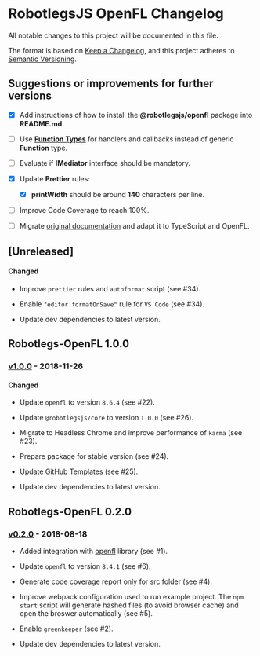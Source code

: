 # RobotlegsJS OpenFL Changelog

All notable changes to this project will be documented in this file.

The format is based on [Keep a Changelog](https://keepachangelog.com/en/1.0.0/),
and this project adheres to [Semantic Versioning](https://semver.org/spec/v2.0.0.html).

## Suggestions or improvements for further versions

- [x] Add instructions of how to install the **@robotlegsjs/openfl** package into **README.md**.

- [ ] Use [**Function Types**](https://www.typescriptlang.org/docs/handbook/functions.html) for handlers and callbacks instead of generic **Function** type.

- [ ] Evaluate if **IMediator** interface should be mandatory.

- [x] Update **Prettier** rules:

  - [x] **printWidth** should be around **140** characters per line.

- [ ] Improve Code Coverage to reach 100%.

- [ ] Migrate [original documentation](https://github.com/robotlegs/robotlegs-framework/blob/master/src/readme.md) and adapt it to TypeScript and OpenFL.

## [Unreleased]

<!--
Types of changes:

#### Added
- for new features.

#### Changed
- for changes in existing functionality.

#### Deprecated
- for soon-to-be removed features.

#### Removed
- for now removed features.

#### Fixed
- for any bug fixes.

#### Security
- in case of vulnerabilities.
-->

#### Changed

- Improve `prettier` rules and `autoformat` script (see #34).

- Enable `"editor.formatOnSave"` rule for `VS Code` (see #34).

- Update dev dependencies to latest version.

## Robotlegs-OpenFL 1.0.0

### [v1.0.0](https://github.com/RobotlegsJS/RobotlegsJS-OpenFL/releases/tag/1.0.0) - 2018-11-26

#### Changed

- Update `openfl` to version `8.6.4` (see #22).

- Update `@robotlegsjs/core` to version `1.0.0` (see #26).

- Migrate to Headless Chrome and improve performance of `karma` (see #23).

- Prepare package for stable version (see #24).

- Update GitHub Templates (see #25).

- Update dev dependencies to latest version.

## Robotlegs-OpenFL 0.2.0

### [v0.2.0](https://github.com/RobotlegsJS/RobotlegsJS-OpenFL/releases/tag/0.2.0) - 2018-08-18

- Added integration with [openfl](https://www.npmjs.com/package/openfl) library (see #1).

- Update `openfl` to version `8.4.1` (see #6).

- Generate code coverage report only for src folder (see #4).

- Improve webpack configuration used to run example project. The `npm start` script will generate hashed files (to avoid browser cache) and open the broswer automatically (see #5).

- Enable `greenkeeper` (see #2).

- Update dev dependencies to latest version.
